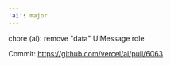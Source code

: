 ```yaml
---
'ai': major
---
```


chore (ai): remove "data" UIMessage role

Commit: https://github.com/vercel/ai/pull/6063
